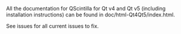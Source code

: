 All the documentation for QScintilla for Qt v4 and Qt v5 (including
installation instructions) can be found in doc/html-Qt4Qt5/index.html.

See issues for all current issues to fix.
